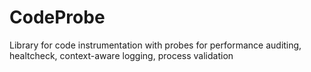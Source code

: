 # CodeProbe
Library for code instrumentation with probes for performance auditing, healtcheck, context-aware logging, process validation
